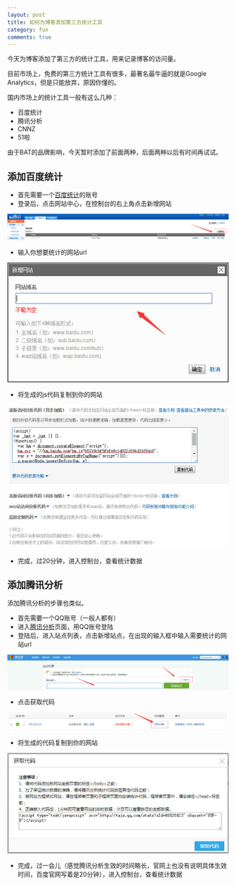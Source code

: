 ```yaml
---
layout: post
title: 如何为博客添加第三方统计工具
category: fun
comments: true
---
```


今天为博客添加了第三方的统计工具，用来记录博客的访问量。

目前市场上，免费的第三方统计工具有很多，最著名最牛逼的就是Google Analytics，但是只能放弃，原因你懂的。

国内市场上的统计工具一般有这么几种：

* 百度统计
* 腾讯分析
* CNNZ
* 51啦

由于BAT的品牌影响，今天暂时添加了前面两种，后面两种以后有时间再试试。

## 添加百度统计

* 首先需要一个[百度统计](http://tongji.baidu.com/)的账号
* 登录后，点击网站中心，在控制台的右上角点击新增网站

<p class="picture"><img alt="" src="/assets/img/2015-1-23/addSite.jpg"/></p>

* 输入你想要统计的网站url

<p class="picture"><img alt="" src="/assets/img/2015-1-23/addName.jpg"/></p>

* 将生成的js代码复制到你的网站

<p class="picture"><img alt="" src="/assets/img/2015-1-23/copyCode.jpg"/></p>

* 完成，过20分钟，进入控制台，查看统计数据

## 添加腾讯分析

添加腾讯分析的步骤也类似。

* 首先需要一个QQ账号（一般人都有）
* 进入[腾讯分析](http://v2.ta.qq.com/analysis/index)页面，用QQ账号登陆
* 登陆后，进入站点列表，点击新增站点，在出现的输入框中输入需要统计的网站url

<p class="picture"><img alt="" src="/assets/img/2015-1-23/addSiteToTX.jpg"/></p>

* 点击获取代码

<p class="picture"><img alt="" src="/assets/img/2015-1-23/getCode.jpg"/></p>

* 将生成的代码复制到你的网站

<p class="picture"><img alt="" src="/assets/img/2015-1-23/copyTXCode.jpg"/></p>

* 完成，过一会儿（感觉腾讯分析生效的时间略长，官网上也没有说明具体生效时间，百度官网写着是20分钟），进入控制台，查看统计数据
